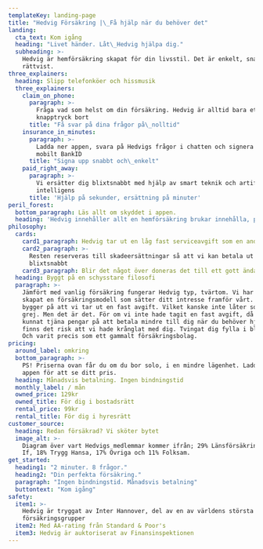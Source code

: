 ```yaml
---
templateKey: landing-page
title: "Hedvig Försäkring |\_Få hjälp när du behöver det"
landing:
  cta_text: Kom igång
  heading: "Livet händer. Låt\_Hedvig hjälpa dig."
  subheading: >-
    Hedvig är hemförsäkring skapat för din livsstil. Det är enkelt, snabbt och
    rättvist.
three_explainers:
  heading: Slipp telefonköer och hissmusik
  three_explainers:
    claim_on_phone:
      paragraph: >-
        Fråga vad som helst om din försäkring. Hedvig är alltid bara ett
        knapptryck bort
      title: "Få svar på dina frågor på\_nolltid"
    insurance_in_minutes:
      paragraph: >-
        Ladda ner appen, svara på Hedvigs frågor i chatten och signera med
        mobilt BankID
      title: "Signa upp snabbt och\_enkelt"
    paid_right_away:
      paragraph: >-
        Vi ersätter dig blixtsnabbt med hjälp av smart teknik och artificiell
        intelligens
      title: 'Hjälp på sekunder, ersättning på minuter'
peril_forest:
  bottom_paragraph: Läs allt om skyddet i appen.
  heading: 'Hedvig innehåller allt en hemförsäkring brukar innehålla, plus drulle'
philosophy:
  cards:
    card1_paragraph: Hedvig tar ut en låg fast serviceavgift som en andel av din månadskostnad
    card2_paragraph: >-
      Resten reserveras till skadeersättningar så att vi kan betala ut
      blixtsnabbt
    card3_paragraph: Blir det något över doneras det till ett gott ändamål
  heading: Byggt på en schysstare filosofi
  paragraph: >-
    Jämfört med vanlig försäkring fungerar Hedvig typ, tvärtom. Vi har nämligen
    skapat en försäkringsmodell som sätter ditt intresse framför vårt. Allt
    bygger på att vi tar ut en fast avgift. Vilket kanske inte låter som en stor
    grej. Men det är det. För om vi inte hade tagit en fast avgift, då hade vi
    kunnat tjäna pengar på att betala mindre till dig när du behöver hjälp. Då
    finns det risk att vi hade krånglat med dig. Tvingat dig fylla i blanketter.
    Och varit precis som ett gammalt försäkringsbolag.
pricing:
  around_label: omkring
  bottom_paragraph: >-
    PS! Priserna ovan får du om du bor solo, i en mindre lägenhet. Ladda ner
    appen för att se ditt pris.
  heading: Månadsvis betalning. Ingen bindningstid
  monthly_label: / mån
  owned_price: 129kr
  owned_title: För dig i bostadsrätt
  rental_price: 99kr
  rental_title: För dig i hyresrätt
customer_source:
  heading: Redan försäkrad? Vi sköter bytet
  image_alt: >-
    Diagram över vart Hedvigs medlemmar kommer ifrån; 29% Länsförsäkringar, 25%
    If, 18% Trygg Hansa, 17% Övriga och 11% Folksam.
get_started:
  heading1: "2 minuter. 8 frågor."
  heading2: "Din perfekta försäkring."
  paragraph: "Ingen bindningstid. Månadsvis betalning"
  buttontext: "Kom igång"
safety:
  item1: >-
    Hedvig är tryggat av Inter Hannover, del av en av världens största
    försäkringsgrupper
  item2: Med AA-rating från Standard & Poor's
  item3: Hedvig är auktoriserat av Finansinspektionen
---
```

